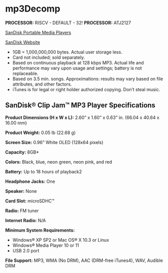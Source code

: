# mp3Decomp

**PROCESSOR:** RISCV - DEFAULT - 32!
**PROCESSOR:** ATJ2127

[SanDisk Portable Media Players](https://en.wikipedia.org/wiki/SanDisk_portable_media_players)

[SanDisk Website](www.sandisk.com)

* 1GB = 1,000,000,000 bytes. Actual user storage less.
* Card not included; sold separately.
* Based on continuous playback at 128 kbps MP3. Actual life and performance may vary upon usage and settings; battery is not replaceable.
* Based on 3.5 min. songs. Approximations: results may vary based on file attributes, and other factors.
* iTunes is for legal or right holder authorized copying. Don’t steal music.

## SanDisk® Clip Jam™ MP3 Player Specifications

**Product Dimensions (H x W x L):** 2.60” x 1.60” x 0.63” in. (66.04 x 40.64 x 16.00 mm)

**Product Weight:** 0.05 lb (22.68 g)

**Screen Size:** 0.96” White OLED (128x64 pixels)

**Capacity:** 8GB*

**Colors:** Black, blue, neon green, neon pink, and red

**Battery:** Up to 18 hours of playback2

**Headphone Jacks:** One

**Speaker:** None

**Card Slot:** microSDHC™

**Radio:** FM tuner

**Internet Radio:** N/A

**Minimum System Requirements:**
- Windows® XP SP2 or Mac OS® X 10.3 or Linux
- Windows® Media Player 10 or 11
- USB 2.0 port

**File Support:** MP3, WMA (No DRM), AAC (DRM-free iTunes4), WAV, Audible DRM
